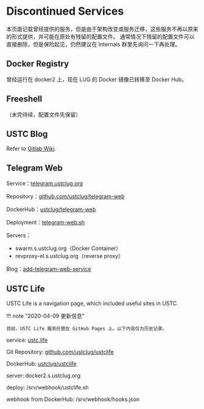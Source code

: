 # Discontinued Services

本页面记载曾经提供的服务，但是由于架构改变或服务迁移，这些服务不再以原来的形式提供，并可能在原处有残留的配置文件。
通常情况下残留的配置文件可以直接删除，但是保险起见，仍然建议在 Internals 群里先询问一下再处理。

## Docker Registry

曾经运行在 docker2 上，现在 LUG 的 Docker 镜像已转移至 Docker Hub。

## Freeshell

（未完待续，配置文件先保留）

## USTC Blog

Refer to [Gitlab Wiki](https://git.lug.ustc.edu.cn/ustc-blog/ustc-blog/wikis/home).

## Telegram Web

Service：[telegram.ustclug.org](https://telegram.ustclug.org)

Repository：[github.com/ustclug/telegram-web](https://github.com/ustclug/telegram-web)

DockerHub：[ustclug/telegram-web](https://hub.docker.com/r/ustclug/telegram-web)

Deployment：[telegram-web.sh](https://git.lug.ustc.edu.cn/ustclug/docker-run-script/blob/master/telegram-web/telegram-web.sh)

Servers：

* swarm.s.ustclug.org（Docker Container）
* revproxy-el.s.ustclug.org（reverse proxy）


Blog：[add-telegram-web-service](https://servers.blog.ustc.edu.cn/2016/10/add-telegram-web-service/)

## USTC Life

USTC Life is a navigation page, which included useful sites in USTC.

!!! note "2020-04-09 更新信息"

    目前，USTC Life 服务托管在 GitHub Pages 上。以下内容仅为历史记录。

service: [ustc.life](http://ustc.life)

Git Repository: [github.com/ustclug/ustclife](https://github.com/ustclug/ustclife)

DockerHub: [ustclug/ustclife](https://hub.docker.com/r/ustclug/ustclife/builds/)

server: docker2.s.ustclug.org

deploy: /srv/webhook/ustclife.sh

webhook from DockerHub: /srv/webhook/hooks.json
